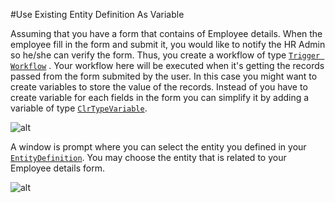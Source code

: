 ﻿#Use Existing Entity Definition As Variable

Assuming that you have a form that contains of Employee details. When the employee fill in the form and submit it, you would like to notify the HR Admin so he/she can verify the form. Thus, you create a workflow of type [`Trigger Workflow`](TriggerWorkflow.html) . Your workflow here will be executed when it's getting the records passed from the form submited by the user. In this case you might want to create variables to store the value of the records. Instead of you have to create variable for each fields in the form you can simplify it by adding a variable of type [`ClrTypeVariable`](ClrTypeVariable.html).

![alt](http://i.imgur.com/owoDiYL.png)

A window is prompt where you can select the entity you defined in your [`EntityDefinition`](EntityDefinition.html). You may choose the entity that is related to your Employee details form.

![alt](http://i.imgur.com/5RxjD2I.png)




 